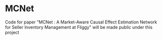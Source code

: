 # MCNet
Code for paper "MCNet : A Market-Aware Causal Effect Estimation Network for Seller Inventory Management at Fliggy" will be made public under this project
